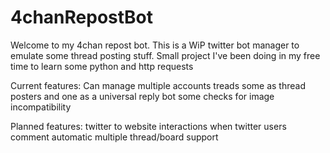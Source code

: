 # 4chanRepostBot

Welcome to my 4chan repost bot. This is a WiP twitter bot manager to emulate some thread posting stuff. Small project I've been doing in my free time to learn some python and http requests


Current features:
  Can manage multiple accounts
  treads some as thread posters and one as a universal reply bot
  some checks for image incompatibility
  
Planned features:
  twitter to website interactions when twitter users comment
  automatic multiple thread/board support
